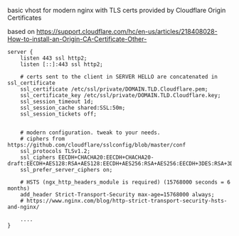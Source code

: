 basic vhost for modern nginx with TLS certs provided by Cloudflare Origin Certificates

based on
https://support.cloudflare.com/hc/en-us/articles/218408028-How-to-install-an-Origin-CA-Certificate-Other-

```
server {
    listen 443 ssl http2;
    listen [::]:443 ssl http2;

    # certs sent to the client in SERVER HELLO are concatenated in ssl_certificate
    ssl_certificate /etc/ssl/private/DOMAIN.TLD.Cloudflare.pem;
    ssl_certificate_key /etc/ssl/private/DOMAIN.TLD.Cloudflare.key;
    ssl_session_timeout 1d;
    ssl_session_cache shared:SSL:50m;
    ssl_session_tickets off;


    # modern configuration. tweak to your needs.
    # ciphers from https://github.com/cloudflare/sslconfig/blob/master/conf
    ssl_protocols TLSv1.2;
    ssl_ciphers EECDH+CHACHA20:EECDH+CHACHA20-draft:EECDH+AES128:RSA+AES128:EECDH+AES256:RSA+AES256:EECDH+3DES:RSA+3DES:!MD5;
    ssl_prefer_server_ciphers on;

    # HSTS (ngx_http_headers_module is required) (15768000 seconds = 6 months)
    add_header Strict-Transport-Security max-age=15768000 always;
    # https://www.nginx.com/blog/http-strict-transport-security-hsts-and-nginx/

    ....
}
```

